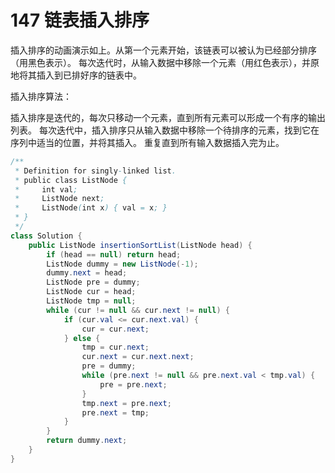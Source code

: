 # 147 链表插入排序

插入排序的动画演示如上。从第一个元素开始，该链表可以被认为已经部分排序（用黑色表示）。 每次迭代时，从输入数据中移除一个元素（用红色表示），并原地将其插入到已排好序的链表中。

插入排序算法：

插入排序是迭代的，每次只移动一个元素，直到所有元素可以形成一个有序的输出列表。 每次迭代中，插入排序只从输入数据中移除一个待排序的元素，找到它在序列中适当的位置，并将其插入。 重复直到所有输入数据插入完为止。

```java
/**
 * Definition for singly-linked list.
 * public class ListNode {
 *     int val;
 *     ListNode next;
 *     ListNode(int x) { val = x; }
 * }
 */
class Solution {
    public ListNode insertionSortList(ListNode head) {
        if (head == null) return head;
        ListNode dummy = new ListNode(-1);
        dummy.next = head;
        ListNode pre = dummy;
        ListNode cur = head;
        ListNode tmp = null; 
        while (cur != null && cur.next != null) {
            if (cur.val <= cur.next.val) {
                cur = cur.next;
            } else {
                tmp = cur.next;
                cur.next = cur.next.next;
                pre = dummy;
                while (pre.next != null && pre.next.val < tmp.val) {
                    pre = pre.next;
                }
                tmp.next = pre.next;
                pre.next = tmp;
            }
        }
        return dummy.next;
    }
}
```

